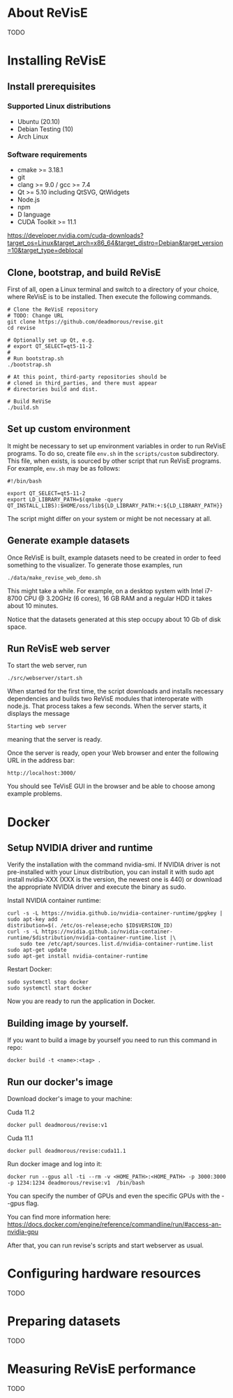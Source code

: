 # About ReVisE
TODO

# Installing ReVisE

## Install prerequisites

### Supported Linux distributions

- Ubuntu (20.10)
- Debian Testing (10)
- Arch Linux

### Software requirements

 - cmake >= 3.18.1
 - git
 - clang >= 9.0 / gcc >= 7.4
 - Qt >= 5.10 including QtSVG, QtWidgets
 - Node.js
 - npm
 - D language
 - CUDA Toolkit >= 11.1

https://developer.nvidia.com/cuda-downloads?target_os=Linux&target_arch=x86_64&target_distro=Debian&target_version=10&target_type=deblocal



## Clone, bootstrap, and build ReVisE

First of all, open a Linux terminal and switch to a directory of your choice, where ReVisE is to be installed. Then execute the following commands.

```{bash}
# Clone the ReVisE repository
# TODO: Change URL
git clone https://github.com/deadmorous/revise.git
cd revise

# Optionally set up Qt, e.g. 
# export QT_SELECT=qt5-11-2
#
# Run bootstrap.sh
./bootstrap.sh

# At this point, third-party repositories should be
# cloned in third_parties, and there must appear
# directories build and dist.

# Build ReViSe
./build.sh
```

## Set up custom environment
It might be necessary to set up environment variables in order to run ReVisE programs. To do so, create file `env.sh` in the `scripts/custom` subdirectory. This file, when exists, is sourced by other script that run ReVisE programs. For example, `env.sh` may be as follows:
```{bash}
#!/bin/bash

export QT_SELECT=qt5-11-2
export LD_LIBRARY_PATH=$(qmake -query QT_INSTALL_LIBS):$HOME/oss/lib${LD_LIBRARY_PATH:+:${LD_LIBRARY_PATH}}
```
The script might differ on your system or might be not necessary at all.

## Generate example datasets
Once ReVisE is built, example datasets need to be created in order to feed something to the visualizer. To generate those examples, run
```{bash}
./data/make_revise_web_demo.sh
```
This might take a while. For example, on a desktop system with Intel i7-8700 CPU @ 3.20GHz (6 cores), 16 GB RAM and a regular HDD it takes about 10 minutes.

Notice that the datasets generated at this step occupy about 10 Gb of disk space.

## Run ReVisE web server
To start the web server, run
```{bash}
./src/webserver/start.sh 
```
When started for the first time, the script downloads and installs necessary dependencies and builds two ReVisE modules that interoperate with node.js. That process takes a few seconds. When the server starts, it displays the message
```
Starting web server
```
meaning that the server is ready.

Once the server is ready, open your Web browser and enter the following URL in the address bar:
```
http://localhost:3000/
```
You should see TeVisE GUI in the browser and be able to choose among example problems.

# Docker


## Setup NVIDIA driver and runtime

Verify the installation with the command nvidia-smi.
If NVIDIA driver is not pre-installed with your Linux distribution, 
you can install it with sudo apt install nvidia-XXX (XXX is the version, the newest one is 440) or 
download the appropriate NVIDIA driver and execute the binary as sudo.

Install NVIDIA container runtime:

```
curl -s -L https://nvidia.github.io/nvidia-container-runtime/gpgkey | sudo apt-key add -
distribution=$(. /etc/os-release;echo $ID$VERSION_ID)
curl -s -L https://nvidia.github.io/nvidia-container-runtime/$distribution/nvidia-container-runtime.list |\
    sudo tee /etc/apt/sources.list.d/nvidia-container-runtime.list
sudo apt-get update
sudo apt-get install nvidia-container-runtime
```


Restart Docker:

```
sudo systemctl stop docker
sudo systemctl start docker
```

Now you are ready to run the application in Docker.



## Building image by yourself.

If you want to build a image by yourself you need to run this command in repo:
```
docker build -t <name>:<tag> .
```


## Run our docker's image

Download docker's image to your machine:

Cuda 11.2
```
docker pull deadmorous/revise:v1
```

Cuda 11.1
```
docker pull deadmorous/revise:cuda11.1
```


Run docker image and log into it:

```
docker run --gpus all -ti --rm -v <HOME_PATH>:<HOME_PATH> -p 3000:3000 -p 1234:1234 deadmorous/revise:v1  /bin/bash
```

You can specify the number of GPUs and even the specific GPUs with the --gpus flag. 

You can find more information here: https://docs.docker.com/engine/reference/commandline/run/#access-an-nvidia-gpu

After that, you can run revise's scripts and start webserver as usual. 


# Configuring hardware resources
TODO

# Preparing datasets
TODO

# Measuring ReVisE performance
TODO
